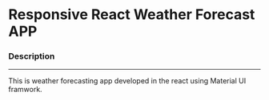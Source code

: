 <h1>Responsive React Weather Forecast APP</h1>

<h3>Description</h3><hr/>
<p>This is weather forecasting app developed in the react using Material UI framwork.</p>
